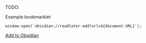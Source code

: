 TODO:

Example bookmarklet

    window.open(`obsidian://readlater-add?url=${document.URL}`);    

<a href="javascript%3A%28function%28%29%257Bwindow.open%28%2560obsidian%253A%252F%252Freadlater-add%253Furl%253D%2524%257Bdocument.URL%257D%2560%29%253B%257D%29%28%29%253B">Add to Obsidian</a>

